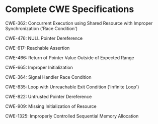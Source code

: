 

# Complete CWE Specifications

CWE-362: Concurrent Execution using Shared Resource with Improper Synchronization ('Race Condition')

CWE-476: NULL Pointer Dereference

CWE-617: Reachable Assertion

CWE-466: Return of Pointer Value Outside of Expected Range

CWE-665: Improper Initialization

CWE-364: Signal Handler Race Condition

CWE-835: Loop with Unreachable Exit Condition ('Infinite Loop')

CWE-822: Untrusted Pointer Dereference

CWE-909: Missing Initialization of Resource

CWE-1325: Improperly Controlled Sequential Memory Allocation